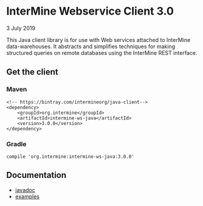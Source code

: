 # InterMine Webservice Client 3.0
3 July 2019

This Java client library is for use with Web services
attached to InterMine data-warehouses. It abstracts
and simplifies techniques for making structured
queries on remote databases using the InterMine
REST interface.

## Get the client

### Maven

```
<!-- https://bintray.com/intermineorg/java-client-->
<dependency>
    <groupId>org.intermine</groupId>
    <artifactId>intermine-ws-java</artifactId>
    <version>3.0.0</version>
</dependency>
```
### Gradle

```
compile 'org.intermine:intermine-ws-java:3.0.0'
```

## Documentation

* [javadoc](http://intermine.org/intermine-ws-java/javadoc/)
* [examples](https://github.com/intermine/intermine-ws-java-docs/)


